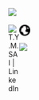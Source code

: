 ![](https://komarev.com/ghpvc/?username=tymsai&color=blueviolet&style=plastic&label=VIEWS)

[<img align="center" alt="tymsai.netlify.app" width="22px" src="https://raw.githubusercontent.com/iconic/open-iconic/master/svg/globe.svg" />][website]
[<img align="left" alt="T.Y.M.SAI | LinkedIn" width="22px" src="https://cdn.jsdelivr.net/npm/simple-icons@v3/icons/linkedin.svg" />][linkedin]

[website]: https://tymsai.netlify.app
[linkedin]: https://www.linkedin.com/in/t-y-m-sai-4ab087203


<a href="https://profile.codersrank.io/user/tymsai#Tech%20Skills">
    <img src="https://cr-skills-chart-widget.azurewebsites.net/api/api?username=tymsai&labels=true&legend=true&tooltip=true&max-labels=24&branding=false">
  </a>

